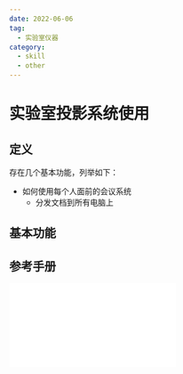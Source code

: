 ```yaml
---
date: 2022-06-06
tag:
  - 实验室仪器
category:
  - skill
  - other
---
```



# 实验室投影系统使用


## 定义

存在几个基本功能，列举如下：

- 如何使用每个人面前的会议系统
	- 分发文档到所有电脑上

## 基本功能

## 参考手册

![清华大学会议系统操作说明](./assets/清华大学会议系统操作说明.pdf)
